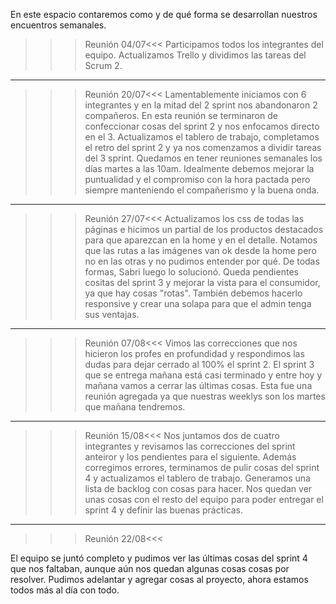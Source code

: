 En este espacio contaremos como y de qué forma se desarrollan nuestros encuentros semanales.

>>> Reunión 04/07<<<
Participamos todos los integrantes del equipo. Actualizamos Trello y dividimos las tareas del Scrum 2.

--------------------------------------

>>> Reunión 20/07<<<
Lamentablemente iniciamos con 6 integrantes y en la mitad del 2 sprint nos abandonaron 2 compañeros. 
En esta reunión se terminaron de confeccionar cosas del sprint 2 y nos enfocamos directo en el 3. Actualizamos el tablero de trabajo, completamos el retro del sprint 2 y ya nos comenzamos a dividir tareas del 3 sprint. 
Quedamos en tener reuniones semanales los días martes a las 10am. Idealmente debemos mejorar la puntualidad y el compromiso con la hora pactada pero siempre manteniendo el compañerismo y la buena onda.

--------------------------------------

>>> Reunión 27/07<<<
Actualizamos los css de todas las páginas e hicimos un partial de los productos destacados para que aparezcan en la home y en el detalle. Notamos que las rutas a las imágenes van ok desde la home pero no en las otras y no pudimos entender por qué. De todas formas, Sabri luego lo solucionó. Queda pendientes cositas del sprint 3 y mejorar la vista para el consumidor, ya que hay cosas "rotas". También debemos hacerlo responsive y crear una solapa para que el admin tenga sus ventajas.

--------------------------------------

>>> Reunión 07/08<<<
Vimos las correcciones que nos hicieron los profes en profundidad y respondimos las dudas para dejar cerrado al 100% el sprint 2. El sprint 3 que se entrega mañana está casi terminado y entre hoy y mañana vamos a cerrar las últimas cosas. Esta fue una reunión agregada ya que nuestras weeklys son los martes que mañana tendremos.

--------------------------------------

>>> Reunión 15/08<<<
Nos juntamos dos de cuatro integrantes y revisamos las correcciones del sprint anteiror y los pendientes para el siguiente. Además corregimos errores, terminamos de pulir cosas del sprint 4 y actualizamos el tablero de trabajo. Generamos una lista de backlog con cosas para hacer. Nos quedan ver unas cosas con el resto del equipo para poder entregar el sprint 4 y definir las buenas prácticas.

--------------------------------------

>>> Reunión 22/08<<<

El equipo se juntó completo y pudimos ver las últimas cosas del sprint 4 que nos faltaban, aunque aún nos quedan algunas cosas cosas por resolver. Pudimos adelantar y agregar cosas al proyecto, ahora estamos todos más al día con todo.